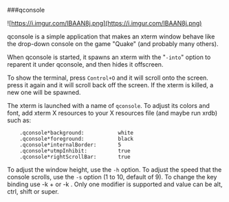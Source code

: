###qconsole

![https://i.imgur.com/IBAAN8j.png](https://i.imgur.com/IBAAN8j.png)

qconsole is a simple application that makes an xterm window behave like the
drop-down console on the game "Quake" (and probably many others).

When qconsole is started, it spawns an xterm with the "`-into`" option to
reparent it under qconsole, and then hides it offscreen.

To show the terminal, press `Control+O` and it will scroll onto the screen.
press it again and it will scroll back off the screen.  If the xterm is killed,
a new one will be spawned.

The xterm is launched with a name of `qconsole`.  To adjust its colors and
font, add xterm X resources to your X resources file (and maybe run xrdb) such
as:


		.qconsole*background:           white
		.qconsole*foreground:           black
		.qconsole*internalBorder:       5
		.qconsole*utmpInhibit:          true
		.qconsole*rightScrollBar:       true

To adjust the window height, use the `-h` option.  To adjust the speed that the
console scrolls, use the `-s` option (1 to 10, default of 9).
To change the key binding use -k <modifier>+<key> or -k <key>. Only one modifier
is supported and value can be alt, ctrl, shift or super.
